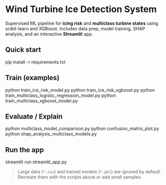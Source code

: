 # Wind Turbine Ice Detection System

Supervised ML pipeline for **icing risk** and **multiclass turbine states**
using scikit-learn and XGBoost. Includes data prep, model training,
SHAP analysis, and an interactive **Streamlit** app.

## Quick start
pip install -r requirements.txt

## Train (examples)
python train_ice_risk_model.py
python train_ice_risk_xgboost.py
python train_multiclass_logistic_regression_model.py
python train_multiclass_xgboost_model.py

## Evaluate / Explain
python multiclass_model_comparison.py
python confusion_matrix_plot.py
python shap_analysis_multiclass_models.py

## Run the app
streamlit run streamlit_app.py

> Large data (`*.csv`) and trained models (`*.pkl`) are ignored by default.
> Recreate them with the scripts above or add small samples.
